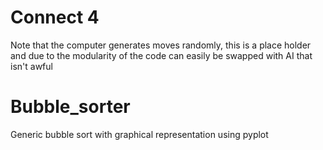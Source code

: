 # Connect 4

Note that the computer generates moves randomly, this is a place holder and due to the modularity of the code can easily be swapped with AI that isn't awful

# Bubble_sorter

Generic bubble sort with graphical representation using pyplot
